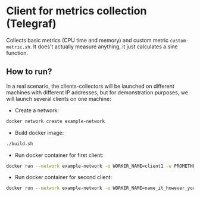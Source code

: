 # Client for metrics collection (Telegraf)

Collects basic metrics (CPU time and memory) and custom metric `custom-metric.sh`.
It does't actually measure anything, it just calculates a sine function.

## How to run?

In a real scenario, the clients-collectors will be launched on different machines with different IP addresses, but for demonstration purposes, we will launch several clients on one machine:

* Create a network:
```sh
docker network create example-network
```

* Build docker image:
```sh
./build.sh
```

* Run docker container for first client:
```sh
docker run --network example-network -e WORKER_NAME=client1 -e PROMETHEUS_GATEWAY_ADDRESS=server -e PROMETHEUS_GATEWAY_PORT=9091 --rm -d qemu-riscv-cluster/metrics-client
```

* Run docker container for second client:

```sh
docker run --network example-network -e WORKER_NAME=name_it_however_you_want -e PROMETHEUS_GATEWAY_ADDRESS=server -e PROMETHEUS_GATEWAY_PORT=9091 --rm -d qemu-riscv-cluster/metrics-client
```
